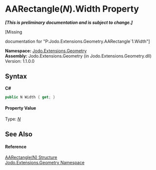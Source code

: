# AARectangle(*N*).Width Property 
 _**\[This is preliminary documentation and is subject to change.\]**_

\[Missing <summary> documentation for "P:Jodo.Extensions.Geometry.AARectangle`1.Width"\]

**Namespace:**&nbsp;<a href="N_Jodo_Extensions_Geometry">Jodo.Extensions.Geometry</a><br />**Assembly:**&nbsp;Jodo.Extensions.Geometry (in Jodo.Extensions.Geometry.dll) Version: 1.1.0.0

## Syntax

**C#**<br />
``` C#
public N Width { get; }
```


#### Property Value
Type: <a href="T_Jodo_Extensions_Geometry_AARectangle_1">*N*</a>

## See Also


#### Reference
<a href="T_Jodo_Extensions_Geometry_AARectangle_1">AARectangle(N) Structure</a><br /><a href="N_Jodo_Extensions_Geometry">Jodo.Extensions.Geometry Namespace</a><br />